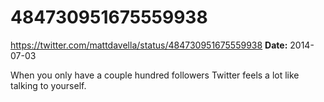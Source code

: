 # 484730951675559938
https://twitter.com/mattdavella/status/484730951675559938
**Date:** 2014-07-03

When you only have a couple hundred followers Twitter feels a lot like talking to yourself.

